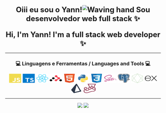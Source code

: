 ### <div align="center"><span style="font-size: 24px;">Oiii eu sou o Yann!<img alt="Waving hand" height="30" width="40" src="https://raw.githubusercontent.com/nixin72/nixin72/master/wave.gif"> Sou desenvolvedor web full stack ✨</span></div>
### <div align="center"><span style="font-size: 24px;">Hi, I'm Yann! I'm a full stack web developer ✨</span></div>
---
### <div align="center">💻 Linguagens e Ferramentas / Languages and Tools 💻</div>

<div style="display: inline_block" align="center">
<img alt="Yann-Js" height="30" width="40" src="https://raw.githubusercontent.com/devicons/devicon/master/icons/javascript/javascript-plain.svg">
<img alt="Yann-Ts" height="30" width="40" src="https://raw.githubusercontent.com/devicons/devicon/master/icons/typescript/typescript-plain.svg">
<img alt="Yann-React" height="30" width="40" src="https://raw.githubusercontent.com/devicons/devicon/master/icons/react/react-original.svg">
<img alt="Yann-ReactRouter" height="30" width="40" src="https://raw.githubusercontent.com/devicons/devicon/6910f0503efdd315c8f9b858234310c06e04d9c0/icons/reactrouter/reactrouter-original.svg">
<img alt="Yann-HTML" height="30" width="40" src="https://raw.githubusercontent.com/devicons/devicon/master/icons/html5/html5-original.svg">
<img alt="Yann-Python" height="30" width="40" src="https://raw.githubusercontent.com/devicons/devicon/master/icons/python/python-original.svg">
<img alt="Yann-CSS" height="30" width="40" src="https://raw.githubusercontent.com/devicons/devicon/master/icons/css3/css3-original.svg">
<img alt="Yann-SASS" height="30" width="40" src="https://raw.githubusercontent.com/devicons/devicon/6910f0503efdd315c8f9b858234310c06e04d9c0/icons/sass/sass-original.svg">
<img alt="Yann-PostgreSQL" height="30" width="40" src="https://raw.githubusercontent.com/devicons/devicon/6910f0503efdd315c8f9b858234310c06e04d9c0/icons/postgresql/postgresql-original.svg">
<img alt="Yann-NodeJs" height="30" width="40" src="https://raw.githubusercontent.com/devicons/devicon/6910f0503efdd315c8f9b858234310c06e04d9c0/icons/nodejs/nodejs-line.svg">
<img alt="Yann-Express" height="30" width="40" src="https://raw.githubusercontent.com/devicons/devicon/6910f0503efdd315c8f9b858234310c06e04d9c0/icons/express/express-original.svg">
<img alt="Yann-Prisma" height="30" width="40" src="https://raw.githubusercontent.com/devicons/devicon/6910f0503efdd315c8f9b858234310c06e04d9c0/icons/prisma/prisma-original.svg">
<img alt="Yann-Jest" height="30" width="40" src="https://raw.githubusercontent.com/devicons/devicon/6910f0503efdd315c8f9b858234310c06e04d9c0/icons/jest/jest-plain.svg">
</div>
  
---

  <div align="center">
     <a href = "mailto:yanngsb.dev@gmail.com"><img src="https://img.shields.io/badge/-Gmail-%23333?style=for-the-badge&logo=gmail&logoColor=white" target="_blank"></a>
  <a href="https://www.linkedin.com/in/yanngsbdev/" target="_blank"><img src="https://img.shields.io/badge/-LinkedIn-%230077B5?style=for-the-badge&logo=linkedin&logoColor=white" target="_blank"></a> 
  </div>
